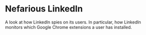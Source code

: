 # Nefarious LinkedIn 

A look at how LinkedIn spies on its users. In particular, how LinkedIn monitors
which Google Chrome extensions a user has installed. 
